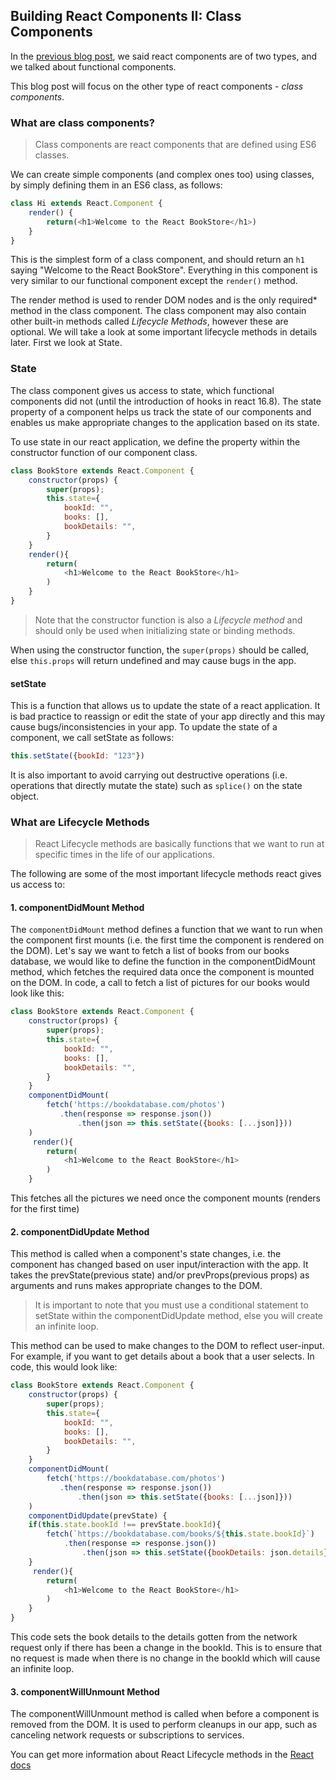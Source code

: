 ## Building React Components II: Class Components

In the [previous blog post](https://jormee.hashnode.dev/building-react-components-i-functional-components-ck3dm7mac00uno4s16y73oc3l), we said react components are of two types, and we talked about functional components.

This blog post will focus on the other type of react components - _class components_.

### What are class components?

> Class components are react components that are defined using ES6 classes.

We can create simple components (and complex ones too) using classes, by simply defining them in an ES6 class, as follows:

```js
class Hi extends React.Component {
    render() {
        return(<h1>Welcome to the React BookStore</h1>)
    }
}
```

This is the simplest form of a class component, and should return an `h1` saying "Welcome to the React BookStore". Everything in this component is very similar to our functional component except the `render()` method.

The render method is used to render DOM nodes and  is the only required* method in the class component. The class component may also contain other built-in methods called _Lifecycle Methods_, however these are optional. We will take a look at some important lifecycle methods in details later. First we look at State.

### State
The class component gives us access to state, which functional components did not (until the introduction of hooks in react 16.8). The state property of a component helps us track the  state of our components and enables us make appropriate changes to the application based on its state.

To use state in our react application, we define the property within the constructor function of our component class.

```js
class BookStore extends React.Component {
    constructor(props) {
        super(props);
        this.state={
            bookId: "",
            books: [],
            bookDetails: "",
        }
    }
    render(){
        return(
            <h1>Welcome to the React BookStore</h1>
        )
    }
}
```
> Note that the constructor function is also a *Lifecycle method* and should only be used when initializing state or binding methods. 

When using the constructor function, the `super(props)` should be called, else `this.props` will return undefined and may cause bugs in the app.

#### setState
This is a function that allows us to update the state of a react application. It is bad practice to reassign or edit the state of your app directly and this may cause bugs/inconsistencies in your app.
To update the state of a component, we call setState as follows:
```js
this.setState({bookId: "123"})
```
It is also important to avoid carrying out destructive operations (i.e. operations that directly mutate the state) such as `splice()` on the state object.

### What are Lifecycle Methods
> React Lifecycle methods are basically functions that we want to run at specific times in the life of our applications.

The following are some of the most important lifecycle methods react gives us access to:

#### 1. componentDidMount Method 

The `componentDidMount` method defines a function that we want to run when the component first mounts (i.e. the first time the component is rendered on the DOM). Let's say we want to fetch a list of books from our books database, we would like to define the function in the componentDidMount method, which fetches the required data once the component is mounted on the DOM.
In code, a call to fetch a list of pictures for our books would look like this:

```js
class BookStore extends React.Component {
    constructor(props) {
        super(props);
        this.state={
            bookId: "",
            books: [],
            bookDetails: "",
        }
    }
    componentDidMount(
        fetch('https://bookdatabase.com/photos')
           .then(response => response.json())
               .then(json => this.setState({books: [...json]}))
    )
     render(){
        return(
            <h1>Welcome to the React BookStore</h1>
        )
    }
```
This fetches all the pictures we need once the component mounts (renders for the first time)

#### 2. componentDidUpdate Method
This method is called when a component's state changes, i.e. the component has changed based on user input/interaction with the app. It takes the prevState(previous state) and/or prevProps(previous props) as arguments and runs makes appropriate changes to the DOM.

> It is important to note that you must use a conditional statement to setState within the componentDidUpdate method, else you will create an infinite loop.

This method can be used to make changes to the DOM to reflect user-input. For example, if you want to get details about a book that  a user selects. In code, this would look like:
```js
class BookStore extends React.Component {
    constructor(props) {
        super(props);
        this.state={
            bookId: "",
            books: [],
            bookDetails: "",
        }
    }
    componentDidMount(
        fetch('https://bookdatabase.com/photos')
           .then(response => response.json())
               .then(json => this.setState({books: [...json]}))
    )
    componentDidUpdate(prevState) {
    if(this.state.bookId !== prevState.bookId){
        fetch(`https://bookdatabase.com/books/${this.state.bookId}`)
            .then(response => response.json())
                .then(json => this.setState({bookDetails: json.details}))
    }
     render(){
        return(
            <h1>Welcome to the React BookStore</h1>
        )
    }
}
```
This code sets the book details to the details gotten from the network request only if there has been a change in the bookId. This is to ensure that no request is made when there is no change in the bookId which will cause an infinite loop.

#### 3. componentWillUnmount Method
The componentWillUnmount method is called when before a component is removed from the DOM. It is used to perform cleanups in our app, such as canceling network requests or subscriptions to services.

You can get more information about React Lifecycle methods in the [React docs]

[React docs]: (https://reactjs.org/docs/react-component.html)
